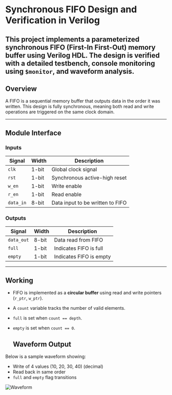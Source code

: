 # Synchronous FIFO Design and Verification in Verilog

This project implements a **parameterized synchronous FIFO (First-In First-Out)** memory buffer using Verilog HDL. The design is verified with a detailed **testbench**, console monitoring using `$monitor`, and waveform analysis.
---

## Overview

A FIFO is a sequential memory buffer that outputs data in the order it was written. This design is fully synchronous, meaning both read and write operations are triggered on the same clock domain.

---

## Module Interface

### Inputs
| Signal     | Width  | Description                        |
|------------|--------|------------------------------------|
| `clk`      | 1-bit  | Global clock signal                |
| `rst`      | 1-bit  | Synchronous active-high reset      |
| `w_en`     | 1-bit  | Write enable                       |
| `r_en`     | 1-bit  | Read enable                        |
| `data_in`  | 8-bit  | Data input to be written to FIFO   |

### Outputs
| Signal     | Width  | Description                        |
|------------|--------|------------------------------------|
| `data_out` | 8-bit  | Data read from FIFO                |
| `full`     | 1-bit  | Indicates FIFO is full             |
| `empty`    | 1-bit  | Indicates FIFO is empty            |

---

## Working

- FIFO is implemented as a **circular buffer** using read and write pointers (`r_ptr`, `w_ptr`).
- A `count` variable tracks the number of valid elements.
- `full` is set when `count == depth`.
- `empty` is set when `count == 0`.

  ## Waveform Output

Below is a sample waveform showing:

- Write of 4 values (10, 20, 30, 40) (decimal)
- Read back in same order
- `full` and `empty` flag transitions

![Waveform](https://github.com/Nihal-210/Synchronous_FIFO/blob/main/Waveform.png) 




